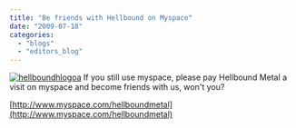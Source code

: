 ```yaml
---
title: "Be friends with Hellbound on Myspace"
date: "2009-07-18"
categories: 
  - "blogs"
  - "editors_blog"
---
```


[![hellboundhlogoa](http://www.hellbound.ca/wp-content/uploads/2009/07/hellboundhlogoa.png "hellboundhlogoa")](http://www.hellbound.ca/wp-content/uploads/2009/07/hellboundhlogoa.png) If you still use myspace, please pay Hellbound Metal a visit on myspace and become friends with us, won't you?

[http://www.myspace.com/hellboundmetal](http://www.myspace.com/hellboundmetal)
